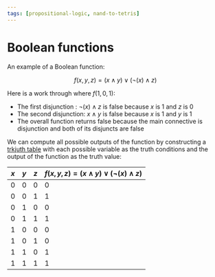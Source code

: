 ```yaml
---
tags: [propositional-logic, nand-to-tetris]
---
```


# Boolean functions

An example of a Boolean function:

$$
f(x,y,z) = (x \land y) \lor (\lnot(x) \land z )
$$

Here is a work through where $f(1, 0, 1)$:

- The first disjunction : $\lnot(x) \land z$ is false because $x$ is 1 and $z$
  is 0
- The second disjunction: $x \land y$ is false because $x$ is 1 and $y$ is 1
- The overall function returns false because the main connective is disjunction
  and both of its disjuncts are false

We can compute all possible outputs of the function by constructing a
[trkjuth table](Truth-tables.md) with each possible
variable as the truth conditions and the output of the function as the truth
value:

| $x$ | $y$ | $z$ | $f(x,y,z) = (x \land y) \lor (\lnot(x) \land z )$ |
| --- | --- | --- | ------------------------------------------------- |
| 0   | 0   | 0   | 0                                                 |
| 0   | 0   | 1   | 1                                                 |
| 0   | 1   | 0   | 0                                                 |
| 0   | 1   | 1   | 1                                                 |
| 1   | 0   | 0   | 0                                                 |
| 1   | 0   | 1   | 0                                                 |
| 1   | 1   | 0   | 1                                                 |
| 1   | 1   | 1   | 1                                                 |
